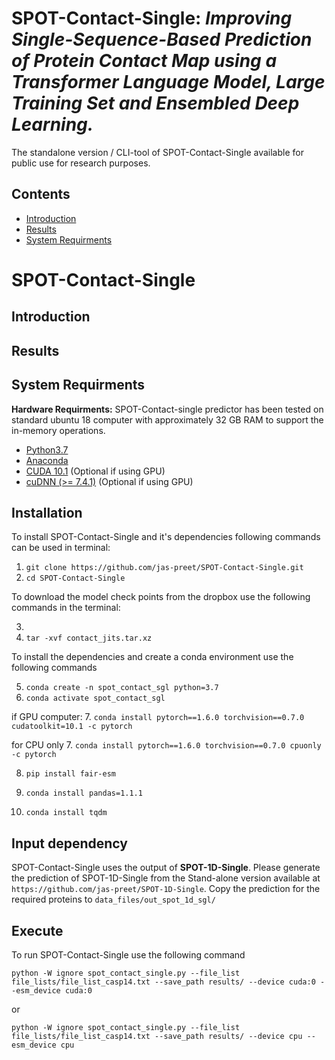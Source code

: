 SPOT-Contact-Single: *Improving Single-Sequence-Based Prediction of Protein Contact Map using a Transformer Language Model, Large Training Set and Ensembled Deep Learning.*
====
The standalone version / CLI-tool of SPOT-Contact-Single available for public use for research purposes.

Contents
----
  * [Introduction](#introduction)
  * [Results](#results)
  * [System Requirments](#system-requirments)

# SPOT-Contact-Single

Introduction
----

Results
----

System Requirments
----

**Hardware Requirments:**
SPOT-Contact-single predictor has been tested on standard ubuntu 18 computer with approximately 32 GB RAM to support the in-memory operations.

* [Python3.7](https://docs.python-guide.org/starting/install3/linux/)
* [Anaconda](https://anaconda.org/anaconda/virtualenv)
* [CUDA 10.1](https://developer.nvidia.com/cuda-10.1-download-archive) (Optional if using GPU)
* [cuDNN (>= 7.4.1)](https://developer.nvidia.com/cudnn) (Optional if using GPU)

Installation
----

To install SPOT-Contact-Single and it's dependencies following commands can be used in terminal:

1. `git clone https://github.com/jas-preet/SPOT-Contact-Single.git`
2. `cd SPOT-Contact-Single`

To download the model check points from the dropbox use the following commands in the terminal:

3. 
4. `tar -xvf contact_jits.tar.xz`

To install the dependencies and create a conda environment use the following commands

5. `conda create -n spot_contact_sgl python=3.7`
6. `conda activate spot_contact_sgl`

if GPU computer:
7. `conda install pytorch==1.6.0 torchvision==0.7.0 cudatoolkit=10.1 -c pytorch`

for CPU only 
7. `conda install pytorch==1.6.0 torchvision==0.7.0 cpuonly -c pytorch`

8. `pip install fair-esm`

9. `conda install pandas=1.1.1`

10. `conda install tqdm`

Input dependency
----
SPOT-Contact-Single uses the output of **SPOT-1D-Single**. Please generate the prediction of SPOT-1D-Single from the Stand-alone version available at `https://github.com/jas-preet/SPOT-1D-Single`.
Copy the prediction for the required proteins to `data_files/out_spot_1d_sgl/`

Execute
----
To run SPOT-Contact-Single use the following command

`python -W ignore spot_contact_single.py --file_list file_lists/file_list_casp14.txt --save_path results/ --device cuda:0 --esm_device cuda:0`

or 

`python -W ignore spot_contact_single.py --file_list file_lists/file_list_casp14.txt --save_path results/ --device cpu --esm_device cpu` 

